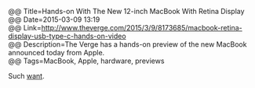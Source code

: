 @@ Title=Hands-on With The New 12-inch MacBook With Retina Display  
@@ Date=2015-03-09 13:19  
@@ Link=http://www.theverge.com/2015/3/9/8173685/macbook-retina-display-usb-type-c-hands-on-video  
@@ Description=The Verge has a hands-on preview of the new MacBook announced today from Apple.  
@@ Tags=MacBook, Apple, hardware, previews  

Such [want](/2015/1/10/my-thoughts-on-apples-rumored-12-inch-macbook-air).
